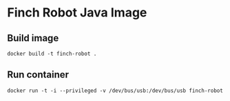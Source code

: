 # Finch Robot Java Image

## Build image
```
docker build -t finch-robot .
```

## Run container
```
docker run -t -i --privileged -v /dev/bus/usb:/dev/bus/usb finch-robot
```
